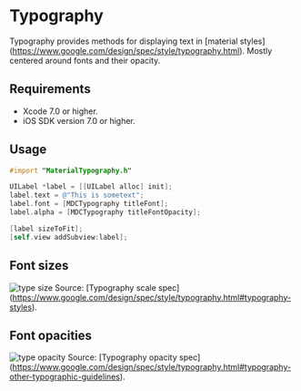 # Typography

Typography provides methods for displaying text in [material styles]
(https://www.google.com/design/spec/style/typography.html). Mostly centered
around fonts and their opacity.

## Requirements

- Xcode 7.0 or higher.
- iOS SDK version 7.0 or higher.

## Usage

```objectivec
#import "MaterialTypography.h"

UILabel *label = [[UILabel alloc] init];
label.text = @"This is sometext";
label.font = [MDCTypography titleFont];
label.alpha = [MDCTypography titleFontOpacity];

[label sizeToFit];
[self.view addSubview:label];
```
## Font sizes
![type size](gfx/style_typography_styles_scale.png "shows the various font
sizes")
Source: [Typography scale spec]
(https://www.google.com/design/spec/style/typography.html#typography-styles).

## Font opacities
![type opacity](gfx/style_typography_styles_contrast.png "shows the various font
opacities")
Source: [Typography opacity spec]
(https://www.google.com/design/spec/style/typography.html#typography-other-typographic-guidelines).
